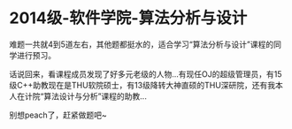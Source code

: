 # 2014级-软件学院-算法分析与设计

难题一共就4到5道左右，其他题都挺水的，适合学习“算法分析与设计”课程的同学进行预习。

话说回来，看课程成员发现了好多元老级的人物...有现任OJ的超级管理员，有15级C++助教现在是THU软院硕士，有13级降转大神直硕的THU深研院，还有我本人在计院“算法设计与分析”课程的助教...

别想peach了，赶紧做题吧~